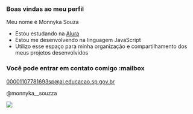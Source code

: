 ### Boas vindas ao meu perfil

Meu nome é Monnyka Souza

- Estou estudando na [Alura](https://www.alura.com.br)
- Estou me desenvolvendo na linguagem JavaScript
- Utilizo esse espaço para minha organização e compartilhamento dos meus projetos desenvolvidos

### Você pode entrar em contato comigo :mailbox

00001107781693sp@al.educacao.sp.gov.br

@monnyka__souzza

![](https://media1.tenor.com/m/blr6FM6KdrYAAAAd/baby-annoyed.gif)
